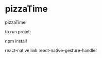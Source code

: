 # pizzaTime

pizzaTime

to run projet:

npm install

react-native link react-native-gesture-handler
